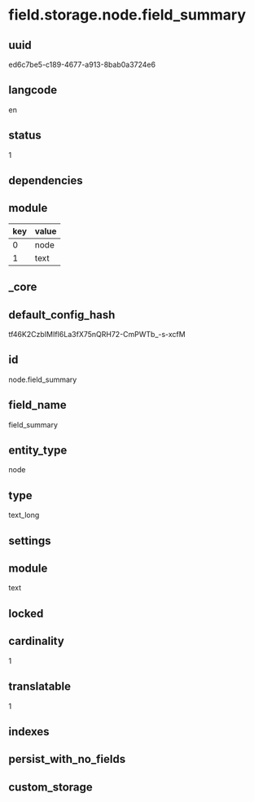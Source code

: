 # field.storage.node.field_summary

## uuid
ed6c7be5-c189-4677-a913-8bab0a3724e6

## langcode
en

## status
1

## dependencies

## module
|key|value|
|-|-|
|0|node|
|1|text|


## _core

## default_config_hash
tf46K2CzbIMIfI6La3fX75nQRH72-CmPWTb_-s-xcfM

## id
node.field_summary

## field_name
field_summary

## entity_type
node

## type
text_long

## settings


## module
text

## locked


## cardinality
1

## translatable
1

## indexes


## persist_with_no_fields


## custom_storage

